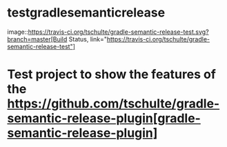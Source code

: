 # testgradlesemanticrelease
image::https://travis-ci.org/tschulte/gradle-semantic-release-test.svg?branch=master[Build Status, link="https://travis-ci.org/tschulte/gradle-semantic-release-test"]

# Test project to show the features of the https://github.com/tschulte/gradle-semantic-release-plugin[gradle-semantic-release-plugin]

